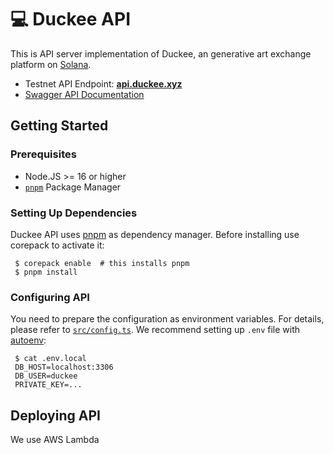 # 💻 Duckee API

This is API server implementation of Duckee, an generative art exchange platform on [Solana](https://solana.com/).

* Testnet API Endpoint: [**api.duckee.xyz**](https://api.duckee.xyz)
* [Swagger API Documentation](https://api.duckee.xyz/swagger)

## Getting Started

### Prerequisites

* Node.JS >= 16 or higher
* [`pnpm`](https://pnpm.io) Package Manager

### Setting Up Dependencies

Duckee API uses [pnpm](https://pnpm.io) as dependency manager. Before installing use corepack to activate it:

```
 $ corepack enable  # this installs pnpm
 $ pnpm install
```

### Configuring API

You need to prepare the configuration as environment variables. For details, please refer
to [`src/config.ts`](./src/config.ts). We recommend setting up `.env` file
with [autoenv](https://github.com/hyperupcall/autoenv):

```
 $ cat .env.local
 DB_HOST=localhost:3306
 DB_USER=duckee
 PRIVATE_KEY=...
```

## Deploying API

We use AWS Lambda

